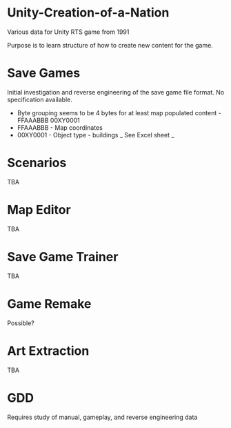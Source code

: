 # Unity-Creation-of-a-Nation
Various data for Unity RTS game from 1991

Purpose is to learn structure of how to create new content for the game.

Save Games
===
Initial investigation and reverse engineering of the save game file format. No specification available.
* Byte grouping seems to be 4 bytes for at least map populated content - FFAAABBB 00XY0001
* FFAAABBB - Map coordinates
* 00XY0001 - Object type - buildings
_ See Excel sheet _

Scenarios
===
TBA

Map Editor
===
TBA

Save Game Trainer
===
TBA

Game Remake
===
Possible?

Art Extraction
===
TBA

GDD
===
Requires study of manual, gameplay, and reverse engineering data
